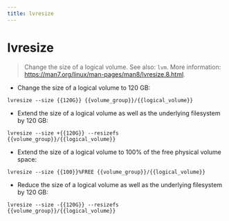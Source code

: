 ```yaml
---
title: lvresize
---
```

# lvresize

> Change the size of a logical volume.
> See also: `lvm`.
> More information: <https://man7.org/linux/man-pages/man8/lvresize.8.html>.

- Change the size of a logical volume to 120 GB:

`lvresize --size {{120G}} {{volume_group}}/{{logical_volume}}`

- Extend the size of a logical volume as well as the underlying filesystem by 120 GB:

`lvresize --size +{{120G}} --resizefs {{volume_group}}/{{logical_volume}}`

- Extend the size of a logical volume to 100% of the free physical volume space:

`lvresize --size {{100}}%FREE {{volume_group}}/{{logical_volume}}`

- Reduce the size of a logical volume as well as the underlying filesystem by 120 GB:

`lvresize --size -{{120G}} --resizefs {{volume_group}}/{{logical_volume}}`
